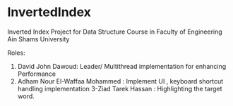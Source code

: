 # InvertedIndex
Inverted Index Project for Data Structure Course in Faculty of Engineering Ain Shams University

Roles:

1. David John Dawoud: Leader/ Multithread implementation for enhancing Performance
2. Adham Nour El-Waffaa Mohammed : Implement UI , keyboard shortcut handling implementation 
3-Ziad Tarek Hassan : Highlighting the target word.
